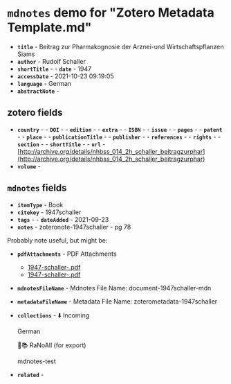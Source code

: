 # `mdnotes` demo for "Zotero Metadata Template.md"

- **`title`** - Beitrag zur Pharmakognosie der Arznei-und Wirtschaftspflanzen Siams
- **`author`** - Rudolf Schaller
- **`shortTitle`** - - **`date`** - 1947
- **`accessDate`** - 2021-10-23 09:19:05
- **`language`** - German
- **`abstractNote`** - 
## zotero fields

- **`country`** - - **`DOI`** - - **`edition`** - - **`extra`** - - **`ISBN`** - - **`issue`** - - **`pages`** - - **`patent`** - - **`place`** - - **`publicationTitle`** - - **`publisher`** - - **`references`** - - **`rights`** - - **`section`** - - **`shortTitle`** - - **`url`** - [http://archive.org/details/nhbss_014_2h_schaller_beitragzurphar](http://archive.org/details/nhbss_014_2h_schaller_beitragzurphar)
- **`volume`** - 

## `mdnotes`  fields

- **`itemType`** - Book
- **`citekey`** - 1947schaller
- **`tags`** - - **`dateAdded`** - 2021-09-23
- **`notes`** - zoteronote-1947schaller - pg 78

Probably note useful, but might be:

- **`pdfAttachments`** -  PDF Attachments
	- [1947-schaller-.pdf](zotero://open-pdf/library/items/EQRBRRM5)
	- [1947-schaller-.pdf](zotero://open-pdf/library/items/6WVX4CUE)

- **`mdnotesFileName`** -  Mdnotes File Name: document-1947schaller-mdn

- **`metadataFileName`** -  Metadata File Name: zoterometadata-1947schaller

- **`collections`** - ⬇️ Incoming

	German

	🌿📚 RaNoAll (for export)

	mdnotes-test

- **`related`** - 
  